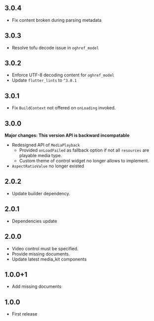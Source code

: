 ## 3.0.4

* Fix content broken during parsing metadata

## 3.0.3

* Resolve tofu decode issue in `oghref_model`

## 3.0.2

* Enforce UTF-8 decoding content for `oghref_model`
* Update `flutter_lints` to `^3.0.1`

## 3.0.1

* Fix `BuildContext` not offered on `onLoading` invoked.

## 3.0.0

**Major changes: This version API is backward incompatable**

* Redesigned API of `MediaPlayback`
  * Provided `onLoadFailed` as fallback option if not all `resources` are playable media type.
  * Custom theme of control widget no longer allows to implement.
* `AspectRatioValue` no longer existed

## 2.0.2

* Update builder dependency.

## 2.0.1

* Dependencies update

## 2.0.0

* Video control must be specified.
* Provide missing documents.
* Update latest media_kit components

## 1.0.0+1

* Add missing documents

## 1.0.0

* First release
